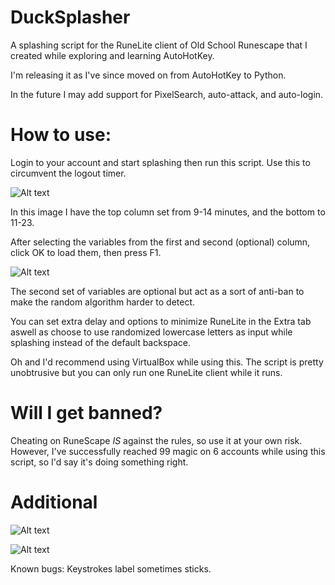 # DuckSplasher

A splashing script for the RuneLite client of Old School Runescape that I created while exploring and learning AutoHotKey.

I'm releasing it as I've since moved on from AutoHotKey to Python. 

In the future I may add support for PixelSearch, auto-attack, and auto-login.

# How to use:

Login to your account and start splashing then run this script. Use this to circumvent the logout timer.


![Alt text](https://i.imgur.com/JiYYvov.png "DuckSplasher")

In this image I have the top column set from 9-14 minutes, and the bottom to 11-23.

After selecting the variables from the first and second (optional) column, click OK to load them, then press F1.


![Alt text](https://i.imgur.com/ItVdK2c.png "DuckSplasher")


The second set of variables are optional but act as a sort of anti-ban to make the random algorithm harder to detect.

You can set extra delay and options to minimize RuneLite in the Extra tab aswell as choose to use randomized lowercase letters as input while splashing instead of the default backspace.

Oh and I'd recommend using VirtualBox while using this. The script is pretty unobtrusive but you can only run one RuneLite client while it runs.

# Will I get banned?

Cheating on RuneScape *IS* against the rules, so use it at your own risk. However, I've successfully reached 99 magic on 6 accounts while using this script, so I'd say it's doing something right.

# Additional

![Alt text](https://i.imgur.com/CwVKimT.png "DuckSplasher")

![Alt text](https://i.imgur.com/uLMtg06.png "DuckSplasher")

Known bugs:
Keystrokes label sometimes sticks.

